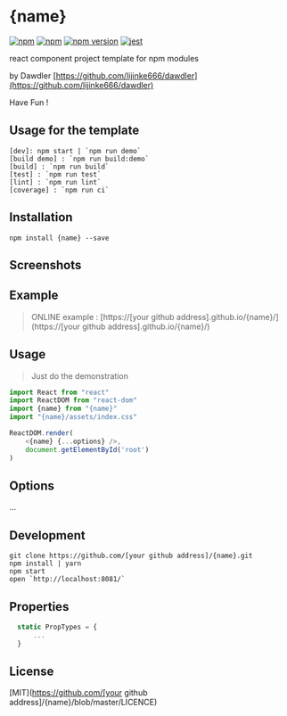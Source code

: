 # {name}

[![npm](https://img.shields.io/npm/dm/{name}.svg?style=flat-square)](https://www.npmjs.com/package/{name})
[![npm](https://img.shields.io/npm/l/{name}.svg?style=flat-square)](https://www.npmjs.com/package/{name})
[![npm version](https://img.shields.io/npm/v/{name}.svg?style=flat-square)](https://badge.fury.io/js/{name})
[![jest](https://facebook.github.io/jest/img/jest-badge.svg)](https://github.com/facebook/jest)

react component project template for npm modules

by Dawdler [https://github.com/lijinke666/dawdler](https://github.com/lijinke666/dawdler) <br/>

Have Fun !

## Usage for the template

```
[dev]: npm start | `npm run demo`
[build demo] : `npm run build:demo`
[build] : `npm run build`
[test] : `npm run test`
[lint] : `npm run lint`
[coverage] : `npm run ci`
```

## Installation

```
npm install {name} --save
```

## Screenshots


## Example

> ONLINE example : [https://[your github address].github.io/{name}/](https://[your github address].github.io/{name}/)

## Usage

> Just do the demonstration

```jsx
import React from "react"
import ReactDOM from "react-dom"
import {name} from "{name}"
import "{name}/assets/index.css"

ReactDOM.render(
    <{name} {...options} />,
    document.getElementById('root')
)
```

## Options

...

## Development

```
git clone https://github.com/[your github address]/{name}.git
npm install | yarn
npm start
open `http://localhost:8081/`
```

## Properties

```jsx
  static PropTypes = {
      ...
  }
```

## License

[MIT](https://github.com/[your github address]/{name}/blob/master/LICENCE)
